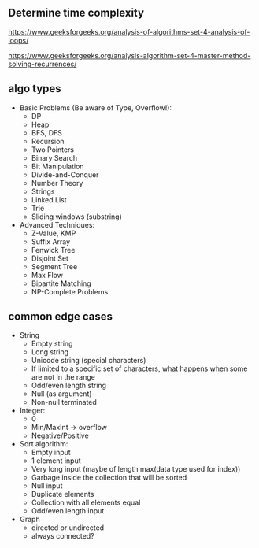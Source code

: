 ## Determine time complexity
https://www.geeksforgeeks.org/analysis-of-algorithms-set-4-analysis-of-loops/

https://www.geeksforgeeks.org/analysis-algorithm-set-4-master-method-solving-recurrences/

## algo types
- Basic Problems (Be aware of Type, Overflow!):
  - DP
  - Heap
  - BFS, DFS
  - Recursion
  - Two Pointers
  - Binary Search
  - Bit Manipulation
  - Divide-and-Conquer
  - Number Theory
  - Strings
  - Linked List
  - Trie
  - Sliding windows (substring)
- Advanced Techniques:
  - Z-Value, KMP
  - Suffix Array
  - Fenwick Tree
  - Disjoint Set
  - Segment Tree
  - Max Flow
  - Bipartite Matching
  - NP-Complete Problems
  
## common edge cases
- String
    - Empty string
    - Long string
    - Unicode string (special characters)
    - If limited to a specific set of characters, what happens when some are not in the range
    - Odd/even length string
    - Null (as argument)
    - Non-null terminated
- Integer:
    - 0
    - Min/MaxInt -> overflow
    - Negative/Positive
- Sort algorithm:
    - Empty input
    - 1 element input
    - Very long input (maybe of length max(data type used for index))
    - Garbage inside the collection that will be sorted
    - Null input
    - Duplicate elements
    - Collection with all elements equal
    - Odd/even length input
- Graph
    - directed or undirected
    - always connected?